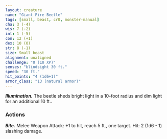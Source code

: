 ```yaml
---
layout: creature
name: "Giant Fire Beetle"
tags: [small, beast, cr0, monster-manual]
cha: 3 (-4)
wis: 7 (-2)
int: 1 (-5)
con: 12 (+1)
dex: 10 (0)
str: 8 (-1)
size: Small beast
alignment: unaligned
challenge: "0 (10 XP)"
senses: "blindsight 30 ft."
speed: "30 ft."
hit_points: "4 (1d6+1)"
armor_class: "13 (natural armor)"
---
```


***Illumination.*** The beetle sheds bright light in a 10-foot radius and dim light for an additional 10 ft..

### Actions

***Bite.*** Melee Weapon Attack: +1 to hit, reach 5 ft., one target. Hit: 2 (1d6 - 1) slashing damage.